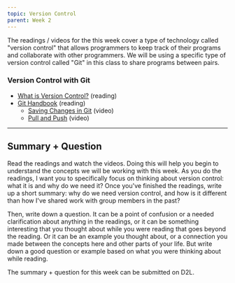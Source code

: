 ```yaml
---
topic: Version Control
parent: Week 2
---
```


The readings / videos for the this week cover a type of technology called "version control" that allows programmers to
keep track of their programs and collaborate with other programmers.  We will be using a specific type of version
control called "Git" in this class to share programs between pairs.

### Version Control with Git
* [What is Version Control?](https://www.atlassian.com/git/tutorials/what-is-version-control) (reading)
* [Git Handbook](https://guides.github.com/introduction/git-handbook/) (reading)
    * [Saving Changes in Git](https://www.youtube.com/watch?v=Vb0Ghkkc2hk&index=4&list=PLg7s6cbtAD17Gw5u8644bgKhgRLiJXdX4) (video)
    * [Pull and Push](https://www.youtube.com/watch?v=-uQHV9GOA0w&index=5&list=PLg7s6cbtAD17Gw5u8644bgKhgRLiJXdX4) (video)

---

## Summary + Question

Read the readings and watch the videos.  Doing this will help you begin to understand the concepts we will be working
with this week.   As you do the readings, I want you to specifically focus on thinking about version control: what it is
and why do we need it?  Once you've finished the readings, write up a short summary: why do we need version
control, and how is it different than how I've shared work with group members in the past?

Then, write down a question. It can be a point of confusion or a needed clarification about anything in the readings, or
it can be something interesting that you thought about while you were reading that goes beyond the reading. Or it can be
an example you thought about, or a connection you made between the concepts here and other parts of your life. But write
down a good question or example based on what you were thinking about while reading.

The summary + question for this week can be submitted on D2L.

